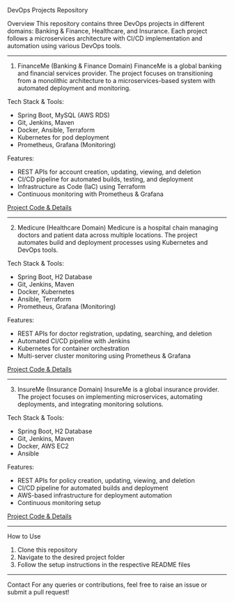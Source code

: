 DevOps Projects Repository

Overview
This repository contains three DevOps projects in different domains: Banking & Finance, Healthcare, and Insurance. Each project follows a microservices architecture with CI/CD implementation and automation using various DevOps tools.

---

1. FinanceMe (Banking & Finance Domain)
FinanceMe is a global banking and financial services provider. The project focuses on transitioning from a monolithic architecture to a microservices-based system with automated deployment and monitoring.

Tech Stack & Tools:
- Spring Boot, MySQL (AWS RDS)
- Git, Jenkins, Maven
- Docker, Ansible, Terraform
- Kubernetes for pod deployment
- Prometheus, Grafana (Monitoring)

Features:
- REST APIs for account creation, updating, viewing, and deletion
- CI/CD pipeline for automated builds, testing, and deployment
- Infrastructure as Code (IaC) using Terraform
- Continuous monitoring with Prometheus & Grafana

[Project Code & Details](https://github.com/Chandrasekhar1312/BankingApp.git)

---

2. Medicure (Healthcare Domain)
Medicure is a hospital chain managing doctors and patient data across multiple locations. The project automates build and deployment processes using Kubernetes and DevOps tools.

Tech Stack & Tools:
- Spring Boot, H2 Database
- Git, Jenkins, Maven
- Docker, Kubernetes
- Ansible, Terraform
- Prometheus, Grafana (Monitoring)

Features:
- REST APIs for doctor registration, updating, searching, and deletion
- Automated CI/CD pipeline with Jenkins
- Kubernetes for container orchestration
- Multi-server cluster monitoring using Prometheus & Grafana

[Project Code & Details](https://github.com/Chandrasekhar1312/health-care-code.git)

---

3. InsureMe (Insurance Domain)
InsureMe is a global insurance provider. The project focuses on implementing microservices, automating deployments, and integrating monitoring solutions.

Tech Stack & Tools:
- Spring Boot, H2 Database
- Git, Jenkins, Maven
- Docker, AWS EC2
- Ansible

Features:
- REST APIs for policy creation, updating, viewing, and deletion
- CI/CD pipeline for automated builds and deployment
- AWS-based infrastructure for deployment automation
- Continuous monitoring setup

[Project Code & Details](https://github.com/Chandrasekhar1312/insurance-project-code.git)

---

How to Use
1. Clone this repository
2. Navigate to the desired project folder
3. Follow the setup instructions in the respective README files

---

Contact
For any queries or contributions, feel free to raise an issue or submit a pull request!
